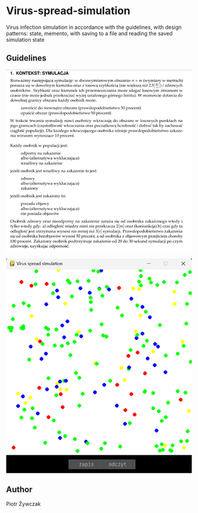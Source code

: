 # Virus-spread-simulation
Virus infection simulation in accordance with the guidelines, with design patterns: state, memento, with saving to a file and reading the saved simulation state

## Guidelines
![Guidelines](https://github.com/zywczak/Virus-spread-simulation/blob/main/wytyczne.png)

![Virus-spread-simulation](https://github.com/zywczak/Virus-spread-simulation/blob/main/Simulation.png)

## Author
Piotr Żywczak
